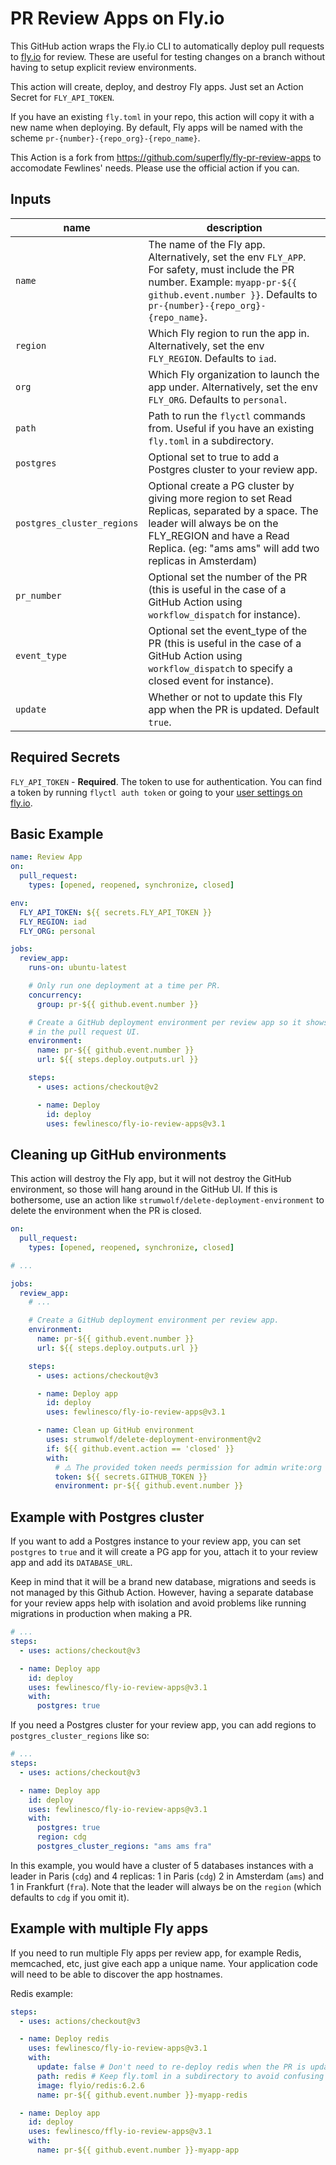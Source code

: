 # PR Review Apps on Fly.io

This GitHub action wraps the Fly.io CLI to automatically deploy pull requests to [fly.io](http://fly.io) for review. These are useful for testing changes on a branch without having to setup explicit review environments.

This action will create, deploy, and destroy Fly apps. Just set an Action Secret for `FLY_API_TOKEN`.

If you have an existing `fly.toml` in your repo, this action will copy it with a new name when deploying. By default, Fly apps will be named with the scheme `pr-{number}-{repo_org}-{repo_name}`.

This Action is a fork from https://github.com/superfly/fly-pr-review-apps to accomodate Fewlines' needs. Please use the official action if you can.

## Inputs

| name                       | description                                                                                                                                                                                                            |
| -------------------------- | ---------------------------------------------------------------------------------------------------------------------------------------------------------------------------------------------------------------------- |
| `name`                     | The name of the Fly app. Alternatively, set the env `FLY_APP`. For safety, must include the PR number. Example: `myapp-pr-${{ github.event.number }}`. Defaults to `pr-{number}-{repo_org}-{repo_name}`.               |
| `region`                   | Which Fly region to run the app in. Alternatively, set the env `FLY_REGION`. Defaults to `iad`.                                                                                                                        |
| `org`                      | Which Fly organization to launch the app under. Alternatively, set the env `FLY_ORG`. Defaults to `personal`.                                                                                                          |
| `path`                     | Path to run the `flyctl` commands from. Useful if you have an existing `fly.toml` in a subdirectory.                                                                                                                   |
| `postgres`                 | Optional set to true to add a Postgres cluster to your review app.                                                                                                                                                     |
| `postgres_cluster_regions` | Optional create a PG cluster by giving more region to set Read Replicas, separated by a space. The leader will always be on the FLY_REGION and have a Read Replica. (eg: "ams ams" will add two replicas in Amsterdam) |
| `pr_number`                | Optional set the number of the PR (this is useful in the case of a GitHub Action using `workflow_dispatch` for instance).                                                                                              |
| `event_type`               | Optional set the event_type of the PR (this is useful in the case of a GitHub Action using `workflow_dispatch` to specify a closed event for instance).                                                                |
| `update`                   | Whether or not to update this Fly app when the PR is updated. Default `true`.                                                                                                                                          |

## Required Secrets

`FLY_API_TOKEN` - **Required**. The token to use for authentication. You can find a token by running `flyctl auth token` or going to your [user settings on fly.io](https://fly.io/user/personal_access_tokens).

## Basic Example

```yaml
name: Review App
on:
  pull_request:
    types: [opened, reopened, synchronize, closed]

env:
  FLY_API_TOKEN: ${{ secrets.FLY_API_TOKEN }}
  FLY_REGION: iad
  FLY_ORG: personal

jobs:
  review_app:
    runs-on: ubuntu-latest

    # Only run one deployment at a time per PR.
    concurrency:
      group: pr-${{ github.event.number }}

    # Create a GitHub deployment environment per review app so it shows up
    # in the pull request UI.
    environment:
      name: pr-${{ github.event.number }}
      url: ${{ steps.deploy.outputs.url }}

    steps:
      - uses: actions/checkout@v2

      - name: Deploy
        id: deploy
        uses: fewlinesco/fly-io-review-apps@v3.1
```

## Cleaning up GitHub environments

This action will destroy the Fly app, but it will not destroy the GitHub environment, so those will hang around in the GitHub UI. If this is bothersome, use an action like `strumwolf/delete-deployment-environment` to delete the environment when the PR is closed.

```yaml
on:
  pull_request:
    types: [opened, reopened, synchronize, closed]

# ...

jobs:
  review_app:
    # ...

    # Create a GitHub deployment environment per review app.
    environment:
      name: pr-${{ github.event.number }}
      url: ${{ steps.deploy.outputs.url }}

    steps:
      - uses: actions/checkout@v3

      - name: Deploy app
        id: deploy
        uses: fewlinesco/fly-io-review-apps@v3.1

      - name: Clean up GitHub environment
        uses: strumwolf/delete-deployment-environment@v2
        if: ${{ github.event.action == 'closed' }}
        with:
          # ⚠️ The provided token needs permission for admin write:org
          token: ${{ secrets.GITHUB_TOKEN }}
          environment: pr-${{ github.event.number }}
```

## Example with Postgres cluster

If you want to add a Postgres instance to your review app, you can set `postgres` to `true` and it will create a PG app for you, attach it to your review app and add its `DATABASE_URL`.

Keep in mind that it will be a brand new database, migrations and seeds is not managed by this Github Action.
However, having a separate database for your review apps help with isolation and avoid problems like running migrations in production when making a PR.

```yaml
# ...
steps:
  - uses: actions/checkout@v3

  - name: Deploy app
    id: deploy
    uses: fewlinesco/fly-io-review-apps@v3.1
    with:
      postgres: true
```

If you need a Postgres cluster for your review app, you can add regions to `postgres_cluster_regions` like so:

```yaml
# ...
steps:
  - uses: actions/checkout@v3

  - name: Deploy app
    id: deploy
    uses: fewlinesco/fly-io-review-apps@v3.1
    with:
      postgres: true
      region: cdg
      postgres_cluster_regions: "ams ams fra"
```

In this example, you would have a cluster of 5 databases instances with a leader in Paris (`cdg`) and 4 replicas: 1 in Paris (`cdg`) 2 in Amsterdam (`ams`) and 1 in Frankfurt (`fra`).
Note that the leader will always be on the `region` (which defaults to `cdg` if you omit it).

## Example with multiple Fly apps

If you need to run multiple Fly apps per review app, for example Redis, memcached, etc, just give each app a unique name. Your application code will need to be able to discover the app hostnames.

Redis example:

```yaml
steps:
  - uses: actions/checkout@v3

  - name: Deploy redis
    uses: fewlinesco/fly-io-review-apps@v3.1
    with:
      update: false # Don't need to re-deploy redis when the PR is updated
      path: redis # Keep fly.toml in a subdirectory to avoid confusing flyctl
      image: flyio/redis:6.2.6
      name: pr-${{ github.event.number }}-myapp-redis

  - name: Deploy app
    id: deploy
    uses: fewlinesco/ffly-io-review-apps@v3.1
    with:
      name: pr-${{ github.event.number }}-myapp-app
```
